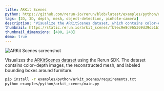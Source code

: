 ```yaml
---
title: ARKit Scenes
python: https://github.com/rerun-io/rerun/blob/latest/examples/python/arkit_scenes/main.py
tags: [2D, 3D, depth, mesh, object-detection, pinhole-camera]
description: "Visualize the ARKitScenes dataset, which contains color+depth images, the reconstructed mesh and labeled bounding boxes."
thumbnail: https://static.rerun.io/arkit_scenes/fb9ec9e8d965369d39d51b17fc7fc5bae6be10cc/480w.png
thumbnail_dimensions: [480, 243]
demo: true
---
```


<picture>
  <source media="(max-width: 480px)" srcset="https://static.rerun.io/arkit_scenes/fb9ec9e8d965369d39d51b17fc7fc5bae6be10cc/480w.png">
  <source media="(max-width: 768px)" srcset="https://static.rerun.io/arkit_scenes/fb9ec9e8d965369d39d51b17fc7fc5bae6be10cc/768w.png">
  <source media="(max-width: 1024px)" srcset="https://static.rerun.io/arkit_scenes/fb9ec9e8d965369d39d51b17fc7fc5bae6be10cc/1024w.png">
  <source media="(max-width: 1200px)" srcset="https://static.rerun.io/arkit_scenes/fb9ec9e8d965369d39d51b17fc7fc5bae6be10cc/1200w.png">
  <img src="https://static.rerun.io/arkit_scenes/fb9ec9e8d965369d39d51b17fc7fc5bae6be10cc/full.png" alt="ARKit Scenes screenshot">
</picture>


Visualizes the [ARKitScenes dataset](https://github.com/apple/ARKitScenes/) using the Rerun SDK.
The dataset contains color+depth images, the reconstructed mesh, and labeled bounding boxes around furniture.

```bash
pip install -r examples/python/arkit_scenes/requirements.txt
python examples/python/arkit_scenes/main.py
```
